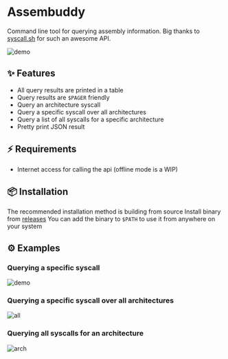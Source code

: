 # Assembuddy
Command line tool for querying assembly information. Big thanks to [syscall.sh](https://syscall.sh/) for such an awesome API.

![demo](https://github.com/Selyss/AssemBuddy/assets/99344963/987e16a2-ce27-4c27-b360-6327232882e2)

## ✨ Features

- All query results are printed in a table
- Query results are `$PAGER` friendly
- Query an architecture syscall
- Query a specific syscall over all architectures
- Query a list of all syscalls for a specific architecture
- Pretty print JSON result

## ⚡️ Requirements

- Internet access for calling the api (offline mode is a WIP)

## 📦 Installation

The recommended installation method is building from source
Install binary from [releases](https://github.com/Selyss/AssemBuddy/releases/)
You can add the binary to `$PATH` to use it from anywhere on your system

## ⚙️ Examples

### Querying a specific syscall

![demo](https://github.com/Selyss/AssemBuddy/assets/99344963/987e16a2-ce27-4c27-b360-6327232882e2)

### Querying a specific syscall over all architectures

![all](https://github.com/Selyss/AssemBuddy/assets/99344963/4b7f82e4-b2a0-4791-988a-0d23d7b8b314)

### Querying all syscalls for an architecture

![arch](https://github.com/Selyss/AssemBuddy/assets/99344963/d8218e8d-233a-47e0-8ff6-9269b96de6e5)

